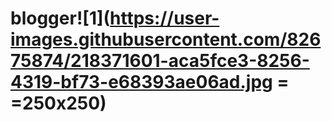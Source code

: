 # blogger![1](https://user-images.githubusercontent.com/82675874/218371601-aca5fce3-8256-4319-bf73-e68393ae06ad.jpg = =250x250)
